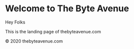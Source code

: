 # Welcome to The Byte Avenue

Hey Folks

This is the landing page of thebyteavenue.com

&copy; 2020 thebyteavenue.com
